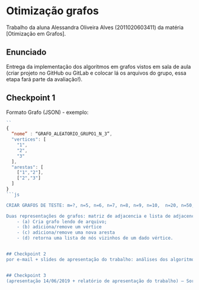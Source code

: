 # Otimização grafos
Trabalho da aluna Alessandra Oliveira Alves (2011020603411) da matéria [Otimização em Grafos].

## Enunciado
Entrega da implementação dos algoritmos em grafos vistos em sala de aula (criar projeto no GitHub ou GitLab e colocar lá os arquivos do grupo, essa etapa fará parte da avaliação!).

## Checkpoint 1
Formato Grafo (JSON) - exemplo:

```js
``
{
  “nome” : “GRAFO_ALEATORIO_GRUPO1_N_3”,
  "vertices": [
    "1",
    "2",
    "3"
  ],
  "arestas": [
    ["1","2"],
    ["2","3"]
  ]
}
```js

CRIAR GRAFOS DE TESTE: m=?, n=5, n=6, n=7, n=8, n=9, n=10,  n=20, n=50, n=100, n=200, n=500, n=1000.

Duas representações de grafos: matriz de adjacencia e lista de adjacencias. Fazer testes com cada um dos métodos esperados: 
	- (a) Cria grafo lendo de arquivo; 
	- (b) adiciona/remove um vértice 
	- (c) adiciona/remove uma nova aresta 
	- (d) retorna uma lista de nós vizinhos de um dado vértice.


## Checkpoint 2
por e-mail + slides de apresentação do trabalho: análises dos algoritmos feitos, com marcação de tempos em forma de tabelas e gráficos – Algoritmos de buscas em grafos (slides 5,6,9,10,11,12,13, 17,26,27,57,62)


## Checkpoint 3
(apresentação 14/06/2019 + relatório de apresentação do trabalho) – Sorteio de um desses problemas: (a) Arv. Ger. Mínima (b) Caminhos Mínimos (c) Fluxo Máximo Implemente e teste o algoritmo!